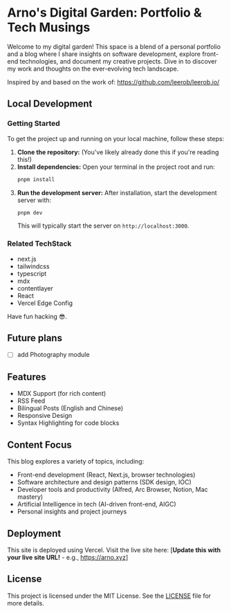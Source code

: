 # Arno's Digital Garden: Portfolio & Tech Musings

Welcome to my digital garden! This space is a blend of a personal portfolio and a blog where I share insights on software development, explore front-end technologies, and document my creative projects. Dive in to discover my work and thoughts on the ever-evolving tech landscape.

Inspired by and based on the work of: https://github.com/leerob/leerob.io/

## Local Development

### Getting Started

To get the project up and running on your local machine, follow these steps:

1.  **Clone the repository:** (You've likely already done this if you're reading this!)
2.  **Install dependencies:** Open your terminal in the project root and run:
    ```bash
    pnpm install
    ```
3.  **Run the development server:** After installation, start the development server with:
    ```bash
    pnpm dev
    ```
    This will typically start the server on `http://localhost:3000`.

### Related TechStack

- next.js
- tailwindcss
- typescript
- mdx
- contentlayer
- React
- Vercel Edge Config

Have fun hacking 😎.

## Future plans

- [ ] add Photography module

## Features

- MDX Support (for rich content)
- RSS Feed
- Bilingual Posts (English and Chinese)
- Responsive Design
- Syntax Highlighting for code blocks

## Content Focus

This blog explores a variety of topics, including:

- Front-end development (React, Next.js, browser technologies)
- Software architecture and design patterns (SDK design, IOC)
- Developer tools and productivity (Alfred, Arc Browser, Notion, Mac mastery)
- Artificial Intelligence in tech (AI-driven front-end, AIGC)
- Personal insights and project journeys

## Deployment

This site is deployed using Vercel.
Visit the live site here: [**Update this with your live site URL!** - e.g., https://arno.xyz]

## License

This project is licensed under the MIT License. See the [LICENSE](LICENSE) file for more details.
